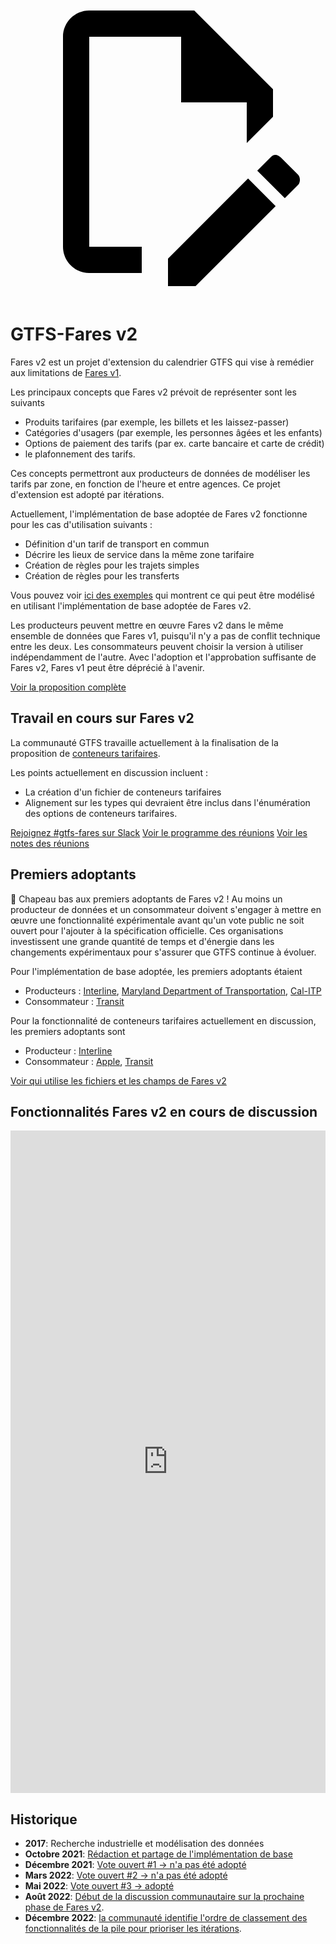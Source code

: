 <a class="pencil-link" href="https://github.com/MobilityData/gtfs.org/edit/main/docs/extensions/fare-extension.md" title="Edit this page" target="_blank">
    <svg class="pencil" xmlns="http://www.w3.org/2000/svg" viewBox="0 0 24 24"><path d="M10 20H6V4h7v5h5v3.1l2-2V8l-6-6H6c-1.1 0-2 .9-2 2v16c0 1.1.9 2 2 2h4v-2m10.2-7c.1 0 .3.1.4.2l1.3 1.3c.2.2.2.6 0 .8l-1 1-2.1-2.1 1-1c.1-.1.2-.2.4-.2m0 3.9L14.1 23H12v-2.1l6.1-6.1 2.1 2.1Z"></path></svg>
  </a>

# GTFS-Fares v2

Fares v2 est un projet d'extension du calendrier GTFS qui vise à remédier aux limitations de [Fares v1](/schedule/examples/fares-v1).

Les principaux concepts que Fares v2 prévoit de représenter sont les suivants

- Produits tarifaires (par exemple, les billets et les laissez-passer)
- Catégories d'usagers (par exemple, les personnes âgées et les enfants)
- Options de paiement des tarifs (par ex. carte bancaire et carte de crédit)
- le plafonnement des tarifs.

Ces concepts permettront aux producteurs de données de modéliser les tarifs par zone, en fonction de l'heure et entre agences. Ce projet d'extension est adopté par itérations.

Actuellement, l'implémentation de base adoptée de Fares v2 fonctionne pour les cas d'utilisation suivants :

- Définition d'un tarif de transport en commun
- Décrire les lieux de service dans la même zone tarifaire
- Création de règles pour les trajets simples
- Création de règles pour les transferts

Vous pouvez voir [ici des exemples](/schedule/examples/fares-v2) qui montrent ce qui peut être modélisé en utilisant l'implémentation de base adoptée de Fares v2.

Les producteurs peuvent mettre en œuvre Fares v2 dans le même ensemble de données que Fares v1, puisqu'il n'y a pas de conflit technique entre les deux. Les consommateurs peuvent choisir la version à utiliser indépendamment de l'autre. Avec l'adoption et l'approbation suffisante de Fares v2, Fares v1 peut être déprécié à l'avenir.

<a class="button no-icon" target="_blank" href="https://share.mobilitydata.org/gtfs-fares-v2">Voir la proposition complète</a>

## Travail en cours sur Fares v2

La communauté GTFS travaille actuellement à la finalisation de la proposition de [conteneurs tarifaires](https://share.mobilitydata.org/fare-containers-to-fare-payment-types-proposal).

Les points actuellement en discussion incluent :

- La création d'un fichier de conteneurs tarifaires
- Alignement sur les types qui devraient être inclus dans l'énumération des options de conteneurs tarifaires.

<a class="button no-icon" target="_blank" href="https://share.mobilitydata.org/slack">Rejoignez #gtfs-fares sur Slack</a> 
<a class="button no-icon" target="_blank" href="https://www.eventbrite.ca/e/specifications-discussions-gtfs-fares-v2-monthly-meetings-tickets-522966225057">Voir le programme des réunions</a>
<a class="button no-icon" target="_blank" href="https://docs.google.com/document/d/1d3g5bMXupdElCKrdv6rhFNN11mrQgEk-ibA7wdqVLTU/edit">Voir les notes des réunions</a>

## Premiers adoptants

🎉 Chapeau bas aux premiers adoptants de Fares v2 ! Au moins un producteur de données et un consommateur doivent s'engager à mettre en œuvre une fonctionnalité expérimentale avant qu'un vote public ne soit ouvert pour l'ajouter à la spécification officielle. Ces organisations investissent une grande quantité de temps et d'énergie dans les changements expérimentaux pour s'assurer que GTFS continue à évoluer.

Pour l'implémentation de base adoptée, les premiers adoptants étaient

- Producteurs : [Interline](https://www.interline.io/), [Maryland Department of Transportation](https://www.mta.maryland.gov/developer-resources), [Cal-ITP](https://dot.ca.gov/cal-itp/cal-itp-gtfs)
- Consommateur : [Transit](https://transitapp.com/)

Pour la fonctionnalité de conteneurs tarifaires actuellement en discussion, les premiers adoptants sont

- Producteur : [Interline](https://www.interline.io/)
- Consommateur : [Apple](https://www.apple.com/), [Transit](https://transitapp.com/)

<a class="button no-icon" target="_blank" href="https://docs.google.com/spreadsheets/d/1jpKjz6MbCD2XPhmIP11EDi-P2jMh7x2k-oHS-pLf2vI/edit?usp=sharing">Voir qui utilise les fichiers et les champs de Fares v2</a>

## Fonctionnalités Fares v2 en cours de discussion

<iframe src="https://portal.productboard.com/rhk8dbtic1iqakfznucry448" frameborder="0" width="100%", style="min-height:1060px"></iframe>

## Historique

- **2017**: Recherche industrielle et modélisation des données
- **Octobre 2021**: [Rédaction et partage de l'implémentation de base](https://github.com/google/transit/pull/286#issue-1026848880)
- **Décembre 2021**: [Vote ouvert #1 → n'a pas été adopté](https://github.com/google/transit/pull/286#issuecomment-990258396)
- **Mars 2022**: [Vote ouvert #2 → n'a pas été adopté](https://github.com/google/transit/pull/286#issuecomment-1080716109) 
- **Mai 2022**: [Vote ouvert #3 → adopté](https://github.com/google/transit/pull/286#issuecomment-1121392932)
- **Août 2022**: [Début de la discussion communautaire sur la prochaine phase de Fares v2](https://github.com/google/transit/issues/341).
- **Décembre 2022**: [la communauté identifie l'ordre de classement des fonctionnalités de la pile pour prioriser les itérations](https://github.com/google/transit/issues/341#issuecomment-1339947915).
